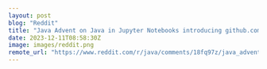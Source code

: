```yaml
---
layout: post
blog: "Reddit"
title: "Java Advent on Java in Jupyter Notebooks introducing github.com/jupyter-java"
date: 2023-12-11T08:58:30Z
image: images/reddit.png
remote_url: "https://www.reddit.com/r/java/comments/18fq97z/java_advent_on_java_in_jupyter_notebooks/"
---
```

